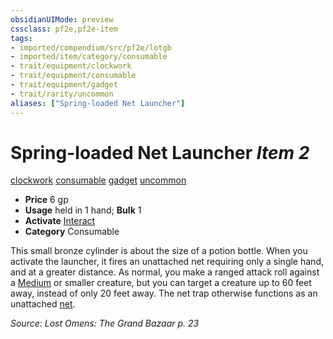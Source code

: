 ```yaml
---
obsidianUIMode: preview
cssclass: pf2e,pf2e-item
tags:
- imported/compendium/src/pf2e/lotgb
- imported/item/category/consumable
- trait/equipment/clockwork
- trait/equipment/consumable
- trait/equipment/gadget
- trait/rarity/uncommon
aliases: ["Spring-loaded Net Launcher"]
---
```

# Spring-loaded Net Launcher *Item 2*  
[clockwork](clockwork-g-g.md)  [consumable](consumable.md)  [gadget](gadget-g-g.md)  [uncommon](uncommon.md)  

- **Price** 6 gp
- **Usage** held in 1 hand; **Bulk** 1
- **Activate** [Interact](interact.md)
- **Category** Consumable

This small bronze cylinder is about the size of a potion bottle. When you activate the launcher, it fires an unattached net requiring only a single hand, and at a greater distance. As normal, you make a ranged attack roll against a [Medium](medium-b1.md) or smaller creature, but you can target a creature up to 60 feet away, instead of only 20 feet away. The net trap otherwise functions as an unattached [net](net-apg.md).

*Source: Lost Omens: The Grand Bazaar p. 23*